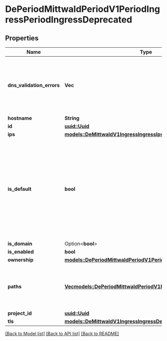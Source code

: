 # DePeriodMittwaldPeriodV1PeriodIngressPeriodIngressDeprecated

## Properties

Name | Type | Description | Notes
------------ | ------------- | ------------- | -------------
**dns_validation_errors** | **Vec<String>** | A list of errors that occurred while validating the ingress's dns before requesting a certificate. | 
**hostname** | **String** |  | 
**id** | [**uuid::Uuid**](uuid::Uuid.md) |  | 
**ips** | [**models::DeMittwaldV1IngressIngressIps**](de_mittwald_v1_ingress_Ingress_ips.md) |  | 
**is_default** | **bool** | Whether this ingress is the default ingress or not. A default ingress is automatically created, it cannot be deleted. There can be only one default ingress per project. | 
**is_domain** | Option<**bool**> |  | [optional]
**is_enabled** | **bool** |  | 
**ownership** | [**models::DePeriodMittwaldPeriodV1PeriodIngressPeriodOwnership**](de.mittwald.v1.ingress.Ownership.md) |  | 
**paths** | [**Vec<models::DePeriodMittwaldPeriodV1PeriodIngressPeriodPath>**](de.mittwald.v1.ingress.Path.md) | A list of paths. The default path `/` is always present and cannot be removed. | 
**project_id** | [**uuid::Uuid**](uuid::Uuid.md) |  | 
**tls** | [**models::DeMittwaldV1IngressIngressDeprecatedTls**](de_mittwald_v1_ingress_IngressDeprecated_tls.md) |  | 

[[Back to Model list]](../README.md#documentation-for-models) [[Back to API list]](../README.md#documentation-for-api-endpoints) [[Back to README]](../README.md)


